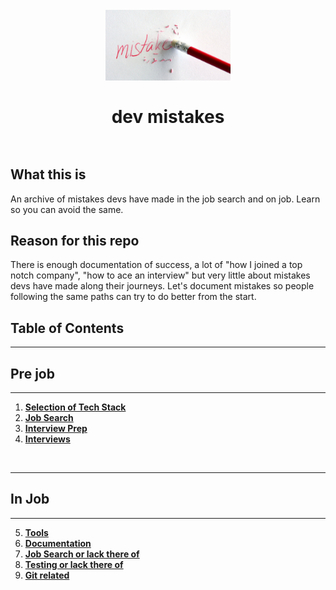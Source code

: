 <h1 align="center">
  <br>
  <a href="https://github.com/leonardomso/33"><img src="mistake.jpg" alt="Mistakes" width=200" /></a>
  <br>
  <br>
  dev mistakes
  <br><br>
</h1>

## What this is
An archive of mistakes devs have made in the job search and on job. Learn so you can avoid the same.

## Reason for this repo
There is enough documentation of success, a lot of "how I joined a top notch company", "how to ace an interview" but very little about mistakes devs have made along their journeys. Let's document mistakes so people following the same paths can try to do better from the start.

## <a id="table-of-contents">Table of Contents</a>
<hr />

## Pre job

<hr />

1. **[Selection of Tech Stack](#1-tech-stack)**
2. **[Job Search](#2-job-search)**
3. **[Interview Prep](#3-interview-prep)**
4. **[Interviews](#4-interviews)**
<br />
<hr />

## In Job

<hr />

5. **[Tools](#5-tools)**
6. **[Documentation](#6-documentation)**
7. **[Job Search or lack there of](#7-in-job-job-searching)**
8. **[Testing or lack there of](#8-testing-code)**
9. **[Git related](#5-git)**
